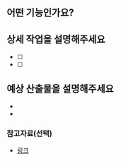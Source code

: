 ## 어떤 기능인가요?

<!-- 기능 이름과 간단한 설명을 작성해주세요 -->

## 상세 작업을 설명해주세요

<!-- 모든 개발자가 이해할 수 있도록 구체적으로 작성해주세요 -->

- [ ]
- [ ]

## 예상 산출물을 설명해주세요

<!-- 기능 완료 시 기대되는 결과를 작성해주세요 -->

-
-

### 참고자료(선택)

<!-- 문서, 링크, API 명세 등 참고자료를 첨부해주세요 -->

- [링크](link)
